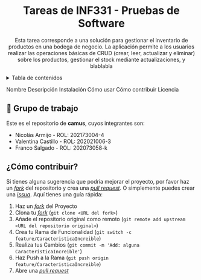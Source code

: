 <a name="readme-top"></a>
<div align="center">

# Tareas de INF331 - Pruebas de Software

Esta tarea corresponde a una solución para gestionar el inventario de productos en una bodega de negocio. La aplicación permite a los usuarios realizar las operaciones básicas de CRUD (crear, leer, actualizar y eliminar) sobre los productos, gestionar el stock mediante actualizaciones, y blablabla

</div>

<details>
<summary>Tabla de contenidos</summary>

- [Web oficial de La Velada V](#tareas-de-inf331---pruebas-de-software)
- [Características principales](#características-principales)
  - [Capturas de pantalla de la web de La Velada V](#capturas-de-pantalla-de-la-web-de-la-velada-v)
- [Para empezar](#para-empezar)
  - [Prerequisitos](#prerequisitos)
  - [Instalación](#instalación)
- [Contribuir al proyecto](https://github.com/valnhe/Tareas-Pruebas-de-Software/edit/main/README.md#cómo-contribuir)
- [🛠️ Stack](#️-stack)

</details>



Nombre
Descripción
Instalación
Cómo usar
Cómo contribuir
Licencia


## 💼 Grupo de trabajo
Este es el repositorio de **camus**, cuyos integrantes son:
- Nicolás Armijo - ROL: 202173004-4
- Valentina Castillo  - ROL: 202021006-3
- Franco Salgado - ROL: 202073058-k

## ¿Cómo contribuir?

Si tienes alguna sugerencia que podría mejorar el proyecto, por favor haz un [_fork_](https://github.com/valnhe/Tareas-Pruebas-de-Software/fork) del repositorio y crea una [_pull request_](https://github.com/valnhe/Tareas-Pruebas-de-Software/pulls). O simplemente puedes crear una [_issua_](hhttps://github.com/valnhe/Tareas-Pruebas-de-Software/issues).
Aquí tienes una guía rápida:

1. Haz un [_fork_](https://github.com/valnhe/Tareas-Pruebas-de-Software/fork) del Proyecto
2. Clona tu [_fork_](https://github.com/valnhe/Tareas-Pruebas-de-Software/fork) (`git clone <URL del fork>`)
3. Añade el repositorio original como remoto (`git remote add upstream <URL del repositorio original>`)
4. Crea tu Rama de Funcionalidad (`git switch -c feature/CaracteristicaIncreible`)
5. Realiza tus Cambios (`git commit -m 'Add: alguna CaracterísticaIncreible'`)
6. Haz Push a la Rama (`git push origin feature/CaracteristicaIncreible`)
7. Abre una [_pull request_](https://github.com/valnhe/Tareas-Pruebas-de-Software/pulls)
